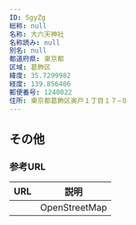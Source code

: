 ```yaml
---
ID: SgyZg
総称: null
名称: 大六天神社
名称読み: null
別名: null
都道府県: 東京都
区域: 葛飾区
緯度: 35.7299982
経度: 139.856406
郵便番号: 1240022
住所: 東京都葛飾区奥戸１丁目１７−８
---
```


## その他

### 参考URL

| URL | 説明          |
| --- | ------------- |
|     | OpenStreetMap |
